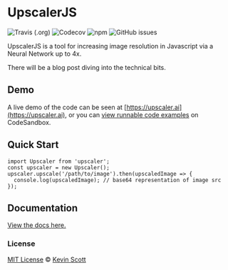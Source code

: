 # UpscalerJS

![Travis (.org)](https://img.shields.io/travis/thekevinscott/upscalerjs)
![Codecov](https://img.shields.io/codecov/c/github/thekevinscott/upscalerjs)
![npm](https://img.shields.io/npm/dw/upscalerjs)
![GitHub issues](https://img.shields.io/github/issues/thekevinscott/upscalerjs)

UpscalerJS is a tool for increasing image resolution in Javascript via a Neural Network up to 4x.

There will be a blog post diving into the technical bits.

## Demo

A live demo of the code can be seen at [https://upscaler.ai](https://upscaler.ai), or you can [view runnable code examples](https://github.com/thekevinscott/UpscalerJS/tree/master/examples) on CodeSandbox.

## Quick Start

```
import Upscaler from 'upscaler';
const upscaler = new Upscaler();
upscaler.upscale('/path/to/image').then(upscaledImage => {
  console.log(upscaledImage); // base64 representation of image src
});
```

## Documentation

[View the docs here.](https://thekevinscott.github.io/UpscalerJS/)

### License

[MIT License](https://oss.ninja/mit/developit/) © [Kevin Scott](https://thekevinscott.com)

